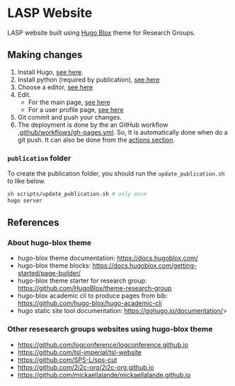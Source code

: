 # LASP Website

LASP website built using [Hugo Blox](https://docs.hugoblox.com/) theme for Research Groups.

## Making changes

1. Install Hugo, [see here](https://docs.hugoblox.com/getting-started/install-hugo/).
2. Install python (required by publication), [see here](https://www.python.org/downloads/)
2. Choose a editor, [see here](https://docs.hugoblox.com/getting-started/cms/visual-studio-code/)
3. Edit.
    - For the main page, [see here](https://docs.hugoblox.com/getting-started/page-builder/)
    - For a user profile page, [see here](https://docs.hugoblox.com/tutorial/resume/step-2)
4. Git commit and push your changes.
5. The deployment is done by the an GitHub workflow [.github/workflows/gh-pages.yml](.github/workflows/gh-pages.yml).
So, It is automatically done when do a git push. It can also be done from the [actions section](https://github.com/LASP-UCL/lasp-ucl.github.io/actions).

### `publication` folder

To create the publication folder, you should run the `update_publication.sh` to like below.

```bash
sh scripts/update_publication.sh # only once
hugo server
```

## References

### About hugo-blox theme

- hugo-blox theme documentation: <https://docs.hugoblox.com/>
- hugo-blox theme blocks: <https://docs.hugoblox.com/getting-started/page-builder/>
- hugo-blox theme starter for research group: <https://github.com/HugoBlox/theme-research-group>
- hugo-blox academic cli to produce pages from bib: <https://github.com/hugo-blox/hugo-academic-cli>
- hugo static site tool documentation: <https://gohugo.io/documentation/>>

### Other resesearch groups websites using hugo-blox theme

- <https://github.com/logconference/logconference.github.io>
- <https://github.com/tsl-imperial/tsl-website>
- <https://github.com/SPS-L/sps-cut>
- <https://github.com/2i2c-org/2i2c-org.github.io>
- <https://github.com/mickaellalande/mickaellalande.github.io>
